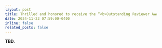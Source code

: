 ```yaml
---
layout: post
title: Thrilled and honored to receive the “<b>Outstanding Reviewer Award</b>” from the Program Committee of the European Conference on Computer Vision (ECCV) 2024!
date: 2024-11-23 07:59:00-0400
inline: false
related_posts: false
---
```


<b> TBD. </b>
